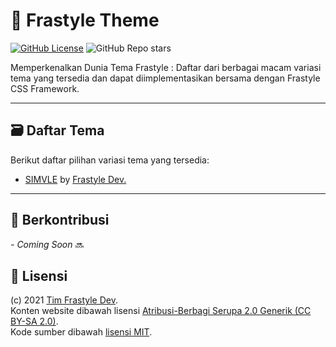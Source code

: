 # 🎨 Frastyle Theme

<!-- ![Created In Indonesia](https://img.shields.io/badge/created%20in-Indonesia-red?style=flat-square) -->
[![GitHub License](https://img.shields.io/github/license/frastyle/frastyle-theme?style=flat-square)](https://github.com/frastyle/frastyle-theme/blob/main/LICENSE)
![GitHub Repo stars](https://img.shields.io/github/stars/frastyle/frastyle-theme?logo=github&style=flat-square)

Memperkenalkan Dunia Tema Frastyle : Daftar dari berbagai macam variasi tema yang tersedia dan dapat diimplementasikan bersama dengan Frastyle CSS Framework.

---

## 🗃 Daftar Tema

Berikut daftar pilihan variasi tema yang tersedia:

-   [SIMVLE](https://github.com/frastyle/simvle-theme)
    by [Frastyle Dev.](https://github.com/orgs/frastyle/people)

---

## 🌱 Berkontribusi

_- Coming Soon_ 🔜

## 📄 Lisensi

(c) 2021 [Tim Frastyle Dev](https://github.com/frastyle/people).
<br>
Konten website dibawah lisensi [Atribusi-Berbagi Serupa 2.0 Generik (CC BY-SA 2.0)](https://creativecommons.org/licenses/by-sa/2.0).
<br>
Kode sumber dibawah [lisensi MIT](https://github.com/frastyle/frastyle-theme/blob/main/LICENSE).
